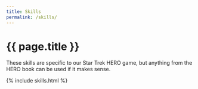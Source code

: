 ```yaml
---
title: Skills
permalink: /skills/
---
```


# {{ page.title }}

<p class="lead">These skills are specific to our Star Trek HERO game, but anything from the HERO book can be used if it makes sense.</p>

{% include skills.html %}
